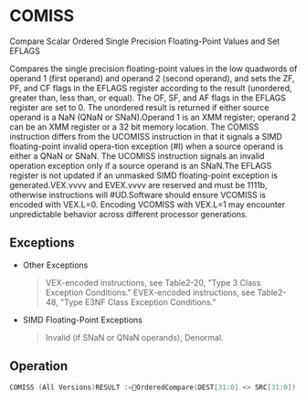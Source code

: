 # COMISS

Compare Scalar Ordered Single Precision Floating-Point Values and Set EFLAGS

Compares the single precision floating-point values in the low quadwords of operand 1 (first operand) and operand 2 (second operand), and sets the ZF, PF, and CF flags in the EFLAGS register according to the result (unordered, greater than, less than, or equal).
The OF, SF, and AF flags in the EFLAGS register are set to 0.
The unordered result is returned if either source operand is a NaN (QNaN or SNaN).Operand 1 is an XMM register; operand 2 can be an XMM register or a 32 bit memory location.
The COMISS instruction differs from the UCOMISS instruction in that it signals a SIMD floating-point invalid opera-tion exception (#I) when a source operand is either a QNaN or SNaN.
The UCOMISS instruction signals an invalid operation exception only if a source operand is an SNaN.The EFLAGS register is not updated if an unmasked SIMD floating-point exception is generated.VEX.vvvv and EVEX.vvvv are reserved and must be 1111b, otherwise instructions will #UD.Software should ensure VCOMISS is encoded with VEX.L=0.
Encoding VCOMISS with VEX.L=1 may encounter unpredictable behavior across different processor generations.

## Exceptions

- Other Exceptions
  > VEX-encoded instructions, see Table2-20, "Type 3 Class Exception Conditions."
  > EVEX-encoded instructions, see Table2-48, "Type E3NF Class Exception Conditions."
- SIMD Floating-Point Exceptions
  > Invalid (if SNaN or QNaN operands), Denormal.

## Operation

```C
COMISS (All Versions)RESULT := OrderedCompare(DEST[31:0] <> SRC[31:0]) {(* Set EFLAGS *) CASE (RESULT) OFUNORDERED: ZF,PF,CF := 111;GREATER_THAN: ZF,PF,CF := 000;LESS_THAN: ZF,PF,CF := 001;EQUAL: ZF,PF,CF := 100;Intel C/C++ Compiler Intrinsic EquivalentVCOMISS int _mm_comi_round_ss(__m128 a, __m128 b, int imm, int sae); VCOMISS int _mm_comieq_ss (__m128 a, __m128 b)VCOMISS int _mm_comilt_ss (__m128 a, __m128 b)VCOMISS int _mm_comile_ss (__m128 a, __m128 b)VCOMISS int _mm_comigt_ss (__m128 a, __m128 b)VCOMISS int _mm_comige_ss (__m128 a, __m128 b)VCOMISS int _mm_comineq_ss (__m128 a, __m128 b)
```
